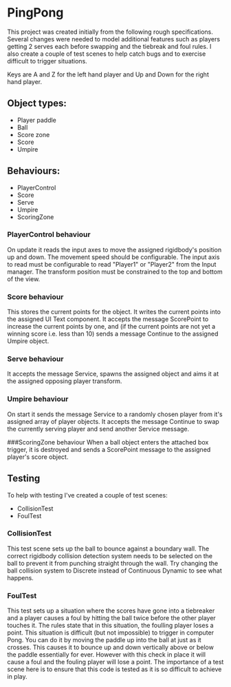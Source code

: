 # PingPong

This project was created initially from the following rough specifications. Several changes were needed to model additional features such as players getting 2 serves each before swapping and the tiebreak and foul rules. I also create a couple of test scenes to help catch bugs and to exercise difficult to trigger situations.

Keys are A and Z for the left hand player and Up and Down for the right hand player.

## Object types:
* Player paddle
* Ball
* Score zone
* Score
* Umpire

## Behaviours:
* PlayerControl
* Score
* Serve
* Umpire
* ScoringZone

### PlayerControl behaviour
On update it reads the input axes to move the assigned rigidbody's position up and down. The movement speed should be configurable. The input axis to read must be configurable to read "Player1" or "Player2" from the Input manager. The transform position must be constrained to the top and bottom of the view.

### Score behaviour
This stores the current points for the object. It writes the current points into the assigned UI Text component. It accepts the message ScorePoint to increase the current points by one, and (if the current points are not yet a winning score i.e. less than 10) sends a message Continue to the assigned Umpire object.

### Serve behaviour
It accepts the message Service, spawns the assigned object and aims it at the assigned opposing player transform.

### Umpire behaviour
On start it sends the message Service to a randomly chosen player from it's assigned array of player objects. It accepts the message Continue to swap the currently serving player and send another Service message.

###ScoringZone behaviour
When a ball object enters the attached box trigger, it is destroyed and sends a ScorePoint message to the assigned player's score object.

## Testing

To help with testing I've created a couple of test scenes:
* CollisionTest
* FoulTest

### CollisionTest

This test scene sets up the ball to bounce against a boundary wall. The correct rigidbody collision detection system needs to be selected on the ball to prevent it from punching straight through the wall. Try changing the ball collision system to Discrete instead of Continuous Dynamic to see what happens.

### FoulTest

This test sets up a situation where the scores have gone into a tiebreaker and a player causes a foul by hitting the ball twice before the other player touches it. The rules state that in this situation, the foulling player loses a point. This situation is difficult (but not impossible) to trigger in computer Pong. You can do it by moving the paddle up into the ball at just as it crosses. This causes it to bounce up and down vertically above or below the paddle essentially for ever. However with this check in place it will cause a foul and the fouling player will lose a point. The importance of a test scene here is to ensure that this code is tested as it is so difficult to achieve in play.
